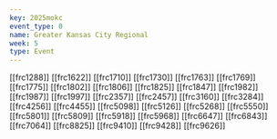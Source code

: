 ```yaml
---
key: 2025mokc
event_type: 0
name: Greater Kansas City Regional
week: 5
type: Event
---
```

[[frc1288]]
[[frc1622]]
[[frc1710]]
[[frc1730]]
[[frc1763]]
[[frc1769]]
[[frc1775]]
[[frc1802]]
[[frc1806]]
[[frc1825]]
[[frc1847]]
[[frc1982]]
[[frc1987]]
[[frc1997]]
[[frc2357]]
[[frc2457]]
[[frc3160]]
[[frc3284]]
[[frc4256]]
[[frc4455]]
[[frc5098]]
[[frc5126]]
[[frc5268]]
[[frc5550]]
[[frc5801]]
[[frc5809]]
[[frc5918]]
[[frc5968]]
[[frc6647]]
[[frc6843]]
[[frc7064]]
[[frc8825]]
[[frc9410]]
[[frc9428]]
[[frc9626]]
